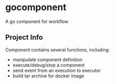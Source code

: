 # gocomponent
A go component for workflow

## Project Info
Component contains several functions, including:
* manipulate component definition
* execute/debug/stop a component
* send event from an execution to executor
* build tar archive for docker image
